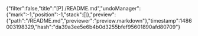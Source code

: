 {"filter":false,"title":"[P] /README.md","undoManager":{"mark":-1,"position":-1,"stack":[]},"preview":{"path":"/README.md","previewer":"preview.markdown"},"timestamp":1486003198329,"hash":"da39a3ee5e6b4b0d3255bfef95601890afd80709"}